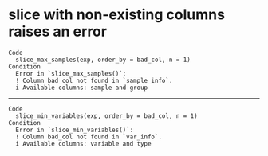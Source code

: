 # slice with non-existing columns raises an error

    Code
      slice_max_samples(exp, order_by = bad_col, n = 1)
    Condition
      Error in `slice_max_samples()`:
      ! Column bad_col not found in `sample_info`.
      i Available columns: sample and group

---

    Code
      slice_min_variables(exp, order_by = bad_col, n = 1)
    Condition
      Error in `slice_min_variables()`:
      ! Column bad_col not found in `var_info`.
      i Available columns: variable and type

